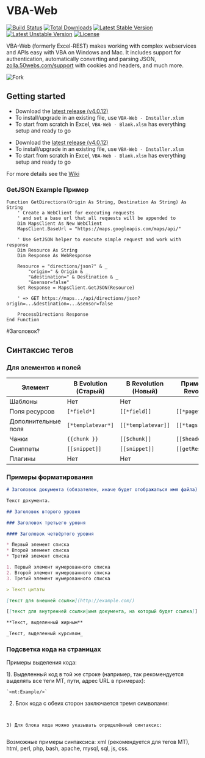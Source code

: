 VBA-Web
=
[![Build Status](https://travis-ci.org/laravel/framework.svg)](https://travis-ci.org/laravel/framework)
[![Total Downloads](https://poser.pugx.org/laravel/framework/d/total.svg)](https://packagist.org/packages/laravel/framework)
[![Latest Stable Version](https://poser.pugx.org/laravel/framework/v/stable.svg)](https://packagist.org/packages/laravel/framework)
[![Latest Unstable Version](https://poser.pugx.org/laravel/framework/v/unstable.svg)](https://packagist.org/packages/laravel/framework)
[![License](https://poser.pugx.org/laravel/framework/license.svg)](https://packagist.org/packages/laravel/framework)

VBA-Web (formerly Excel-REST) makes working with complex webservices and APIs easy with VBA on Windows and Mac. It includes support for authentication, automatically converting and parsing JSON, [zolla.50webs.com/support][working] with cookies and headers, and much more.

<img src="http://saahov.ru/assets/2011/06/github-fork-link.png" alt="Fork" />

[working]:http://zolla.50webs.com

Getting started
-

- Download the [latest release (v4.0.12)](https://github.com/VBA-tools/VBA-Web/releases)
- To install/upgrade in an existing file, use `VBA-Web - Installer.xlsm`
- To start from scratch in Excel, `VBA-Web - Blank.xlsm` has everything setup and ready to go
* Download the [latest release (v4.0.12)](https://github.com/VBA-tools/VBA-Web/releases)
* To install/upgrade in an existing file, use `VBA-Web - Installer.xlsm`
* To start from scratch in Excel, `VBA-Web - Blank.xlsm` has everything setup and ready to go

For more details see the [Wiki](https://github.com/VBA-tools/VBA-Web/wiki)

### GetJSON Example Пример
```vba
Function GetDirections(Origin As String, Destination As String) As String
    ' Create a WebClient for executing requests
    ' and set a base url that all requests will be appended to
    Dim MapsClient As New WebClient
    MapsClient.BaseUrl = "https://maps.googleapis.com/maps/api/"
    
    ' Use GetJSON helper to execute simple request and work with response
    Dim Resource As String
    Dim Response As WebResponse
    
    Resource = "directions/json?" & _
        "origin=" & Origin & _
        "&destination=" & Destination & _
        "&sensor=false"
    Set Response = MapsClient.GetJSON(Resource)
    
    ' => GET https://maps.../api/directions/json?origin=...&destination=...&sensor=false
    
    ProcessDirections Response
End Function
```

#Заголовок?

## Синтаксис тегов

### Для элементов и полей
Элемент				| В Evolution (Старый)	| В Revolution (Новый)		| Пример (для Revolution)
---|---|---|---
Шаблоны				| Нет					| Нет						|
Поля ресурсов		| `[*field*]`			| `[[*field]]`				| `[[*pagetitle]]`
Дополнительные поля	| `[*templatevar*]`		| `[[*templatevar]]`		| `[[*tags]]`
Чанки				| `{{chunk }}`			| `[[$chunk]]`				| `[[$header]]`
Сниппеты			| `[[snippet]]`			| `[[snippet]]`				| `[[getResources]]`
Плагины				| Нет					| Нет						|

### Примеры форматирования

```markdown
# Заголовок документа (обязателен, иначе будет отображаться имя файла)

Текст документа.

## Заголовок второго уровня

### Заголовок третьего уровня

#### Заголовок четвёртого уровня

* Первый элемент списка
* Второй элемент списка
* Третий элемент списка

1. Первый элемент нумерованного списка
2. Второй элемент нумерованного списка
3. Третий элемент нумерованного списка

> Текст цитаты

[текст для внешней ссылки](http://example.com/)

[[текст для внутренней ссылки|имя документа, на который будет ссылка]] — имя документа должно быть расширения.

**Текст, выделенный жирным**

_Текст, выделенный курсивом_

```

### Подсветка кода на страницах

Примеры выделения кода:

1). Выделенный код в той же строке (например, так рекомендуется выделять все теги MT, пути, адрес URL в примерах):
```
`<mt:Example/>`
```

2) Блок кода с обеих сторон заключается тремя символами:
```
```
```

3) Для блока кода можно указывать определённый синтаксис:
```
```perl
```

Возможные примеры синтаксиса: xml (рекомендуется для тегов MT), html, perl, php, bash, apache, mysql, sql, js, css.
